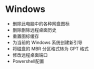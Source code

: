 # Windows

- 删除此电脑中的各种网盘图标
- 删除删除远程桌面历史
- 重置图标缓存
- 为当前的 Windows 系统创建新引导
- 将磁盘的 MBR 分区格式转为 GPT 格式
- 修改远程桌面端口
- Powershell配置
